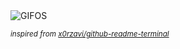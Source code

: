 <div align="justify">
<picture>
    <source media="(prefers-color-scheme: dark)" srcset="https://i.ibb.co/8LdLV2cH/output-gif.gif">
    <source media="(prefers-color-scheme: light)" srcset="https://i.ibb.co/8LdLV2cH/output-gif.gif">
    <img alt="GIFOS" src="https://i.ibb.co/8LdLV2cH/output-gif.gif">
</picture>

<sub><i>inspired from [x0rzavi/github-readme-terminal](https://github.com/x0rzavi/github-readme-terminal)</i></sub>

</div>

<!-- Image deletion URL: https://ibb.co/7dRdFV4q/a64bd0098e1e490faeb294d07c8dde79 -->